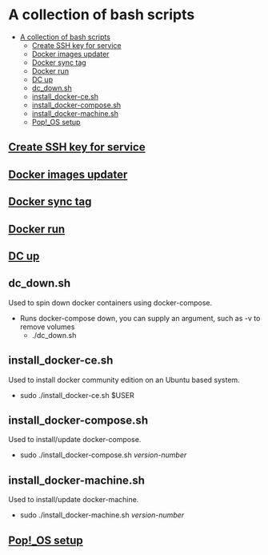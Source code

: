 # A collection of bash scripts

- [A collection of bash scripts](#a-collection-of-bash-scripts)
  - [Create SSH key for service](#create-ssh-key-for-service)
  - [Docker images updater](#docker-images-updater)
  - [Docker sync tag](#docker-sync-tag)
  - [Docker run](#docker-run)
  - [DC up](#dc-up)
  - [dc_down.sh](#dcdownsh)
  - [install_docker-ce.sh](#installdocker-cesh)
  - [install_docker-compose.sh](#installdocker-composesh)
  - [install_docker-machine.sh](#installdocker-machinesh)
  - [Pop!_OS setup](#popos-setup)

## [Create SSH key for service](README/create-ssh-key-for-service.md)

## [Docker images updater](README/docker-images-updater.md)

## [Docker sync tag](README/docker-sync-tag.md)

## [Docker run](README/docker-run.md)

## [DC up](README/dc-up.md)

## dc_down.sh

Used to spin down docker containers using docker-compose.

- Runs docker-compose down, you can supply an argument, such as -v to remove volumes
  - ./dc_down.sh

## install_docker-ce.sh

Used to install docker community edition on an Ubuntu based system.

- sudo ./install_docker-ce.sh $USER

## install_docker-compose.sh

Used to install/update docker-compose.

- sudo ./install_docker-compose.sh *version-number*

## install_docker-machine.sh

Used to install/update docker-machine.

- sudo ./install_docker-machine.sh *version-number*

## [Pop!_OS setup](README/pop-os-setup.md)
